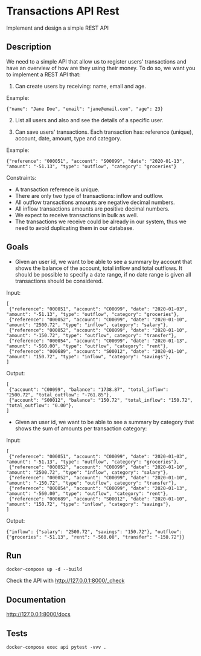 # Transactions API Rest

Implement and design a simple REST API

## Description

We need to a simple API that allow us to register users' transactions and have an overview of how are they using their money.
To do so, we want you to implement a REST API that:

1. Can create users by receiving: name, email and age. 

Example:
```
{"name": "Jane Doe", "email": "jane@email.com", "age": 23}
```

2. List all users and also and see the details of a specific user.


3. Can save users' transactions. Each transaction has: reference (unique), account, date, amount, type and category.

Example:
```
{"reference": "000051", "account": "S00099", "date": "2020-01-13", "amount": "-51.13", "type": "outflow", "category": "groceries"}
```

Constraints:

- A transaction reference is unique.
- There are only two type of transactions: inflow and outflow.
- All outflow transactions amounts are negative decimal numbers.
- All inflow transactions amounts are positive decimal numbers.
- We expect to receive transactions in bulk as well.
- The transactions we receive could be already in our system, thus we need to avoid duplicating them in our database.

## Goals

- Given an user id, we want to be able to see a summary by account that shows the balance of the account, 
total inflow and total outflows. It should be possible to specify a date range, if no date range is given all 
transactions should be considered.


Input:
```
[
 {"reference": "000051", "account": "C00099", "date": "2020-01-03", "amount": "-51.13", "type": "outflow", "category": "groceries"},
 {"reference": "000052", "account": "C00099", "date": "2020-01-10", "amount": "2500.72", "type": "inflow", category": "salary"},
 {"reference": "000052", "account": "C00099", "date": "2020-01-10", "amount": "-150.72", "type": "outflow", category": "transfer"},
 {"reference": "000054", "account": "C00099", "date": "2020-01-13", "amount": "-560.00", "type": "outflow", "category": "rent"},
 {"reference": "000689", "account": "S00012", "date": "2020-01-10", "amount": "150.72", "type": "inflow", "category": "savings"},
]
```

Output:
```
[
 {"account": "C00099", "balance": "1738.87", "total_inflow": "2500.72", "total_outflow": "-761.85"},
 {"account": "S00012", "balance": "150.72", "total_inflow": "150.72", "total_outflow": "0.00"},
]

```

- Given an user id, we want to be able to see a summary by category that shows the sum of amounts per transaction category:


Input:
```
[
 {"reference": "000051", "account": "C00099", "date": "2020-01-03", "amount": "-51.13", "type": "outflow", "category": "groceries"},
 {"reference": "000052", "account": "C00099", "date": "2020-01-10", "amount": "2500.72", "type": "inflow", category": "salary"},
 {"reference": "000052", "account": "C00099", "date": "2020-01-10", "amount": "-150.72", "type": "outflow", category": "transfer"},
 {"reference": "000054", "account": "C00099", "date": "2020-01-13", "amount": "-560.00", "type": "outflow", "category": "rent"},
 {"reference": "000689", "account": "S00012", "date": "2020-01-10", "amount": "150.72", "type": "inflow", "category": "savings"},
]
```

Output:
```
{"inflow": {"salary": "2500.72", "savings": "150.72"}, "outflow": {"groceries": "-51.13", "rent": "-560.00", "transfer": "-150.72"}}
```


## Run
```shell script
docker-compose up -d --build
```

Check the API with http://127.0.0.1:8000/_check


## Documentation

http://127.0.0.1:8000/docs

## Tests
```shell script
docker-compose exec api pytest -vvv .
```

